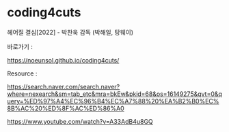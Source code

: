# coding4cuts
헤어질 결심[2022] - 박찬욱 감독 (박해일, 탕웨이)

바로가기 :

https://noeunsol.github.io/coding4cuts/

Resource : 

https://search.naver.com/search.naver?where=nexearch&sm=tab_etc&mra=bkEw&pkid=68&os=16149275&qvt=0&query=%ED%97%A4%EC%96%B4%EC%A7%88%20%EA%B2%B0%EC%8B%AC%20%ED%8F%AC%ED%86%A0

https://www.youtube.com/watch?v=A33AdB4u8GQ
